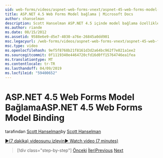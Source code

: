 ```yaml
---
uid: web-forms/videos/aspnet-web-forms-vnext/aspnet-45-web-forms-model-binding
title: ASP.NET 4.5 Web Forms Model bağlama | Microsoft Docs
author: shanselman
description: Scott Hanselman ASP.NET 4.5 içinde model bağlama özellikleri gösterir.
ms.author: riande
ms.date: 08/15/2012
ms.assetid: 9588e6e9-d5e7-4030-a76e-26845a0dd901
msc.legacyurl: /web-forms/videos/aspnet-web-forms-vnext/aspnet-45-web-forms-model-binding
msc.type: video
ms.openlocfilehash: 9ef5f8768b21f8161d3d2a64bc962f7e021a1ee2
ms.sourcegitcommit: 0f1119340e4464720cfd16d0ff15764746ea1fea
ms.translationtype: MT
ms.contentlocale: tr-TR
ms.lasthandoff: 04/09/2019
ms.locfileid: "59400652"
---
```

# <a name="aspnet-45-web-forms-model-binding"></a><span data-ttu-id="9190d-103">ASP.NET 4.5 Web Forms Model Bağlama</span><span class="sxs-lookup"><span data-stu-id="9190d-103">ASP.NET 4.5 Web Forms Model Binding</span></span>

<span data-ttu-id="9190d-104">tarafından [Scott Hanselman](https://github.com/shanselman)</span><span class="sxs-lookup"><span data-stu-id="9190d-104">by [Scott Hanselman](https://github.com/shanselman)</span></span>

[<span data-ttu-id="9190d-105">&#9654;(7 dakika) videosunu izleyin</span><span class="sxs-lookup"><span data-stu-id="9190d-105">&#9654; Watch video (7 minutes)</span></span>](https://channel9.msdn.com/Blogs/ASP-NET-Site-Videos/aspnet-45-web-forms-model-binding)

> [!div class="step-by-step"]
> <span data-ttu-id="9190d-106">[Önceki](aspnet-vnext-videos-model-binding-part-3-updating.md)
> [İleri](aspnet-45-web-forms-strong-typed-data-controls.md)</span><span class="sxs-lookup"><span data-stu-id="9190d-106">[Previous](aspnet-vnext-videos-model-binding-part-3-updating.md)
[Next](aspnet-45-web-forms-strong-typed-data-controls.md)</span></span>
